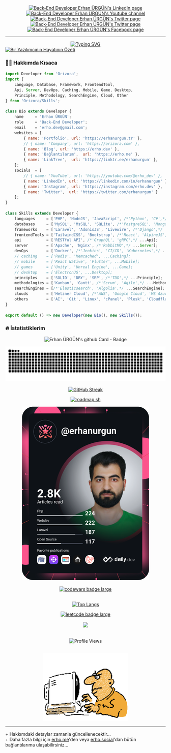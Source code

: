 <div id="badges" align="center">
  <a href="https://www.linkedin.com/in/erhanurgun/" target="_blank">
    <img src="https://img.shields.io/badge/LinkedIn-blue?style=for-the-badge&logo=linkedin&logoColor=white" alt="Back-End Developer Erhan ÜRGÜN's LinkedIn page"/>
  </a>
  <a href="https://www.youtube.com/channel/UCsT0QNcU4scQILX8tcYVg2w?sub_confirmation=1" target="_blank">
    <img src="https://img.shields.io/badge/YouTube-red?style=for-the-badge&logo=youtube&logoColor=white" alt="Back-End Developer Erhan ÜRGÜN's Youtube channel"/>
  </a>
  <a href="https://twitter.com/erhanurgun" target="_blank">
    <img src="https://img.shields.io/badge/Twitter-blue?style=for-the-badge&logo=twitter&logoColor=white" alt="Back-End Developer Erhan ÜRGÜN's Twitter page"/>
  </a>
  <a href="https://www.instagram.com/erhanurgunn/" target="_blank">
    <img src="https://img.shields.io/badge/Instagram-purple?style=for-the-badge&logo=instagram&logoColor=white" alt="Back-End Developer Erhan ÜRGÜN's Twitter page"/>
  </a>
  <a href="https://www.facebook.com/erhanurgunn" target="_blank">
    <img src="https://img.shields.io/badge/Facebook-blue?style=for-the-badge&logo=facebook&logoColor=white" alt="Back-End Developer Erhan ÜRGÜN's Facebook page"/>
  </a>
</div>

<hr>

<div id="message" align="center">
    <a href="https://git.io/typing-svg" target="_blank">
        <img src="https://readme-typing-svg.demolab.com?font=Fira+Code&weight=600&size=24&duration=2500&pause=1000&random=false&width=780&separator=%3C&lines=Selamlar%2C+github+profilime+ho%C5%9Fgeldiniz...+%F0%9F%91%8B%3CBen+bir+back-end+geli%C5%9Ftiricisiyim.%3C%C4%B0lgi+alan%C4%B1m+daha+%C3%A7ok+RESTful+API+geli%C5%9Ftirme+%C3%BCzerine!%3CS%C3%BCrekli+olarak+kendimi+bu+alanda+geli%C5%9Ftiriyorum...%3CFavorim;+Laravel+ve+AdonisJS+ile+RESTful+API+yazmak...%3CDaha+fazlas%C4%B1+i%C3%A7in+websitelerimi+ziyaret+edebilirsiniz..." alt="Typing SVG" />
    </a>
</div>

<div id="images">
  <a href="https://erhanurgun.com.tr" target="_blank">
    <img src="https://erhanurgun.com.tr/assets/webs/_img/svg/codelife-php-if.svg" alt="Bir Yazılımcının Hayatının Özeti"/>
  </a>
</div>

### :man_technologist: Hakkımda Kısaca

```js
import Developer from 'Orizora';
import {
    Language, Database, Framework, FrontendTool,
    Api, Server, DevOps, Caching, Mobile, Game, Desktop, 
    Principle, Methodology, SearchEngine, Cloud, Other
} from 'Orizora/Skills';

class Bio extends Developer {
    name     = 'Erhan ÜRGÜN';
    role     = 'Back-End Developer';
    email    = 'erho.dev@gmail.com';
    websites = [
        { name: 'Portfolio', url: 'https://erhanurgun.tr' },
        // { name: 'Company', url: 'https://orizora.com' },
        { name: 'Blog', url: 'https://erho.dev' },
        { name: 'Bağlantılarım',  url: 'https://erho.me' },
        { name: 'LinkTree',  url: 'https://linktr.ee/erhanurgun' },
    ];
    socials  = [
        // { name: 'YouTube', url: 'https://youtube.com/@erho_dev' },
        { name: 'LinkedIn', url: 'https://linkedin.com/in/erhanurgun' },
        { name: 'Instagram', url: 'https://instagram.com/erho.dev' },
        { name: 'Twitter',  url: 'https://twitter.com/erhanurgun' }
    ];
}

class Skills extends Developer {
    languages     = ['PHP', 'NodeJS', 'JavaScript', /*'Python', 'C#',*/ ...Language];
    databases     = ['MySQL', 'MsSQL', 'SQLite', /*'PostgreSQL', 'MongoDB',*/ ...Database];
    frameworks    = ['Laravel', 'AdonisJS', 'Livewire', /*'Django',*/ ...Framework];
    frontendTools = ['TailwindCSS', 'Bootstrap', /*'React', 'AlpineJS', 'Bulma', 'SASS',*/ ...FrontendTool]; 
    api           = ['RESTful API', /*'GraphQL', 'gRPC',*/ ...Api];
    server        = ['Apache', 'Nginx', /*'RabbitMQ',*/ ...Server];
    devOps        = ['Docker', /*'Jenkins', 'CI/CD', 'Kubernetes',*/ ...DevOps];
    // caching    = ['Redis', 'Memcached', ...Caching];
    // mobile     = ['React Native', 'Flutter', ...Mobile];
    // games      = ['Unity', 'Unreal Engine', ...Game];
    // desktop    = ['ElectronJS', ...Desktop];
    principles    = ['SOLID', 'DRY', 'SRP', /*'TDD',*/ ...Principle];
    methodologies = ['Kanban', 'Gantt', /*'Scrum', 'Agile',*/ ...Methodology];
    searchEngines = [/*'Elasticsearch', 'Algolia',*/ ...SearchEngine];
    clouds        = ['Hetzner Cloud', /*'AWS', 'Google Cloud', 'MS Azure', 'DigitalOcean',*/ ...Cloud];
    others        = ['AI', 'Git', 'Linux', 'cPanel', 'Plesk', 'Cloudflare', /*'Firebase',*/ ...Other];
}

export default () => new Developer(new Bio(), new Skills());
```

### :fire: İstatistiklerim

<div id="github_stats" align="center">

<img src="img/postspark.app/ss_github-stats.png" alt="Erhan ÜRGÜN's github Card - Badge"/>

![Snake Animation](https://raw.githubusercontent.com/erhanurgun/erhanurgun/output/github-contribution-grid-snake.svg)

[![GitHub Streak](http://github-readme-streak-stats.herokuapp.com?user=erhanurgun&theme=dark&hide_border=true&date_format=j%20M%5B%20Y%5D)](https://git.io/streak-stats)

[![roadmap.sh](https://api.roadmap.sh/v1-badge/wide/64e3040aced78d2935342aeb?variant=dark&roadmaps=backend%2Cnodejs%2Csql%2Cjavascript)](https://roadmap.sh)

<a href="https://app.daily.dev/erhanurgun" target="_blank">
  <img src="./devcard.svg" width="400" alt="Erhan ÜRGÜN's Dev Card"/>
</a><br><br>

<!-- 
<a href="https://codersclub.co/tr/dev/erhanurgun" target="_blank">
  <img style="width:404px;height:666px;border-radius:20px" src="./img/codersclub.png" alt="codersclub badge large" />
</a><br><br> 

<a href="https://app.daily.dev/erhanurgun" target="_blank">
  <img src="./img/daily.dev/October 2024 Top Reader in WebSocket.png" width="400" alt="Erhan ÜRGÜN's Dev Card - Badge"/>
</a><br><br>

<a href="https://app.daily.dev/erhanurgun" target="_blank">
  <img src="./img/daily.dev/November 2024 Top Reader in Docker.png" width="400" alt="Erhan ÜRGÜN's Dev Card - Badge"/>
</a><br><br>

<a href="https://app.daily.dev/erhanurgun" target="_blank">
  <img src="./img/daily.dev/December 2024 Top Reader in Open Source.png" width="400" alt="Erhan ÜRGÜN's Dev Card - Badge"/>
</a><br><br>

<a href="https://app.daily.dev/erhanurgun" target="_blank">
  <img src="./img/daily.dev/January 2025 Top Reader in Docker.png" width="400" alt="Erhan ÜRGÜN's Dev Card - Badge"/>
</a><br><br>
-->

<a href="https://www.codewars.com/users/erhanurgun" target="_blank">
  <img src="https://www.codewars.com/users/erhanurgun/badges/large" alt="codewars badge large" />
</a><br><br>

[![Top Langs](https://github-readme-stats.vercel.app/api/top-langs/?username=erhanurgun&layout=compact&theme=vision-friendly-dark)](https://github.com/anuraghazra/github-readme-stats)

<a href="https://leetcode.com/erhanurgun" target="_blank">
  <img src="https://img.shields.io/badge/dynamic/json?style=for-the-badge&labelColor=black&color=%23ffa116&label=Solved&query=solvedOverTotal&url=https%3A%2F%2Fbadge.xyli.tech/%2Fapi%2Fusers%2Ferhanurgun&logo=leetcode&logoColor=yellow" alt="leetcode badge large" />
</a><br><br>

<a href="https://tr.liberapay.com/erhanurgun" target="_blank">
  <img src="https://img.shields.io/liberapay/receives/erhanurgun.svg?logo=liberapay">
</a><br><br>

![Profile Views](https://komarev.com/ghpvc/?username=erhanurgun&color=2695ec)
<br><br>

</div>

<!-- https://animatedimages.org -->
<div align="center">

<img src="./img/gif/hard-coding.gif" alt="Hard Coding" width="266"/>

<!-- <img src="./img/gif/chess.gif" alt="Hard Coding" width="266"/> -->

<!-- <img src="./img/gif/cat.gif" alt="Hard Coding" width="266"/> -->

</div>

<hr>

<div id="badges">
  + Hakkımdaki detaylar zamanla güncellenecektir...
  <br>
  + Daha fazla bilgi için
  <a href="https://erho.me" target="_blank" title="Links">erho.me</a>'den veya
  <a href="https://erho.social" target="_blank" title="Links">erho.social</a>'dan
  bütün bağlantılarıma ulaşabilirsiniz...
</div>
